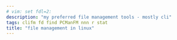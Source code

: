 ```yaml
---
# vim: set fdl=2:
description: "my preferred file management tools - mostly cli"
tags: clifm fd find PCManFM nnn r stat
title: "file management in linux"
---
```


